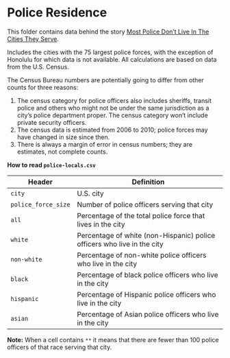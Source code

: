 # Police Residence

This folder contains data behind the story [Most Police Don’t Live In The Cities They Serve](http://fivethirtyeight.com/datalab/most-police-dont-live-in-the-cities-they-serve/).

Includes the cities with the 75 largest police forces, with the exception of Honolulu for which data is not available. All calculations are based on data from the U.S. Census.

The Census Bureau numbers are potentially going to differ from other counts for three reasons:

1. The census category for police officers also includes sheriffs, transit police and others who might not be under the same jurisdiction as a city’s police department proper. The census category won’t include private security officers.
2. The census data is estimated from 2006 to 2010; police forces may have changed in size since then.
3. There is always a margin of error in census numbers; they are estimates, not complete counts.

__How to read `police-locals.csv`__

Header | Definition
---|---------
`city` | U.S. city
`police_force_size` | Number of police officers serving that city
`all` | Percentage of the total police force that lives in the city
`white` | Percentage of white (non-Hispanic) police officers who live in the city
`non-white` | Percentage of non-white police officers who live in the city
`black` | Percentage of black police officers who live in the city
`hispanic` | Percentage of Hispanic police officers who live in the city
`asian` | Percentage of Asian police officers who live in the city

__Note:__ When a cell contains `**` it means that there are fewer than 100 police officers of that race serving that city.
